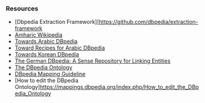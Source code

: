 
### Resources
- [Dbpedia Extraction Framework][https://github.com/dbpedia/extraction-framework
- [Amharic Wikipedia](https://am.wikipedia.org)
- [Towards Arabic DBpedia](https://www.researchgate.net/publication/260631680_A_Step_towards_the_Arabic_DBpedia)  
- [Toward Recipes for Arabic DBpedia](https://dl.acm.org/doi/pdf/10.1145/2539150.2539199)
- [Towards Korean DBpedia](https://www.researchgate.net/publication/221273110_Towards_a_Korean_DBpedia_and_an_Approach_for_Complementing_the_Korean_Wikipedia_based_on_DBpedia)
- [The German DBpedia: A Sense Repository for Linking Entities](https://link.springer.com/chapter/10.1007/978-3-642-28249-2_17)
- [The DBpedia Ontology](dbpedia.org/resources/ontology/)
- [DBpedia Mapping Guideline](https://mappings.dbpedia.org/index.php/Mapping_Guide)
- [How to edit the DBpedia Ontology]https://mappings.dbpedia.org/index.php/How_to_edit_the_DBpedia_Ontology



